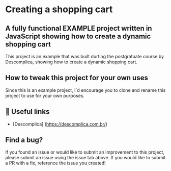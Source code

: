 
# Creating a shopping cart 

## A fully functional EXAMPLE project written in JavaScript showing how to create a dynamic shopping cart 


This project is an example that was built durting the postgratuate course by Descomplica, showing how to create a dynamic shopping cart.

## How to tweak this project for your own uses
Since this is an example project, I´d encourage you to clone and rename this project to use for your own purposes.

## 📖 Useful links
- [Descomplica] (https://descomplica.com.br/)

## Find a bug?
If you found an issue or would like to submit an improvement to this project, please submit an issue using the issue tab above. If you would like to submit a PR with a fix, reference the issue you created! 